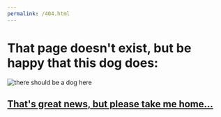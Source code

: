 ```yaml
---
permalink: /404.html
---
```

# That page doesn't exist, but be happy that this dog does:

![there should be a dog here](./pictures/image.png)

## [That's great news, but please take me home...](https://m-stig.github.io/)
